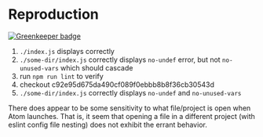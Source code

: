 # Reproduction

[![Greenkeeper badge](https://badges.greenkeeper.io/SpainTrain/502-repro.svg)](https://greenkeeper.io/)

1.  `./index.js` displays correctly
2.  `./some-dir/index.js` correctly displays `no-undef` error, but not `no-unused-vars` which should cascade
3.  run `npm run lint` to verify
4.  checkout c92e95d675da490cf089f0ebbb8b8f36cb30543d
5.  `./some-dir/index.js` correctly displays `no-undef` and `no-unused-vars`

There does appear to be some sensitivity to what file/project is open when Atom launches.  That is, it seem that opening a file in a different project (with eslint config file nesting) does not exhibit the errant behavior.
